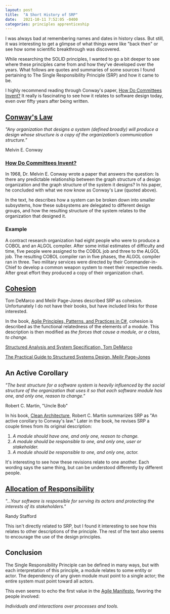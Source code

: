 ```yaml
---
layout: post
title:  "A Short History of SRP"
date:   2021-10-11 7:52:05 -0400
categories: principles apprenticeship
---
```


I was always bad at remembering names and dates in history class. But still,
it was interesting to get a glimpse of what things were like "back then" or
see how some scientific breakthrough was discovered.

While researching the SOLID principles, I wanted to go a bit deeper to see 
where these principles came from and how they've developed over the years.
What follows are quotes and summaries of some sources I found pertaining to 
The Single Responsibility Principle (SRP) and how it came to be.

I highly recommend reading through Conway's paper,
[How Do Committees Invent?][committees-paper]
It really is fascinating to see how it relates to software design today, even
over fifty years after being written.

## [Conway's Law][conways-law]
_"Any organization that designs a system (defined broadly) will produce a design 
whose structure is a copy of the organization’s communication structure."_

Melvin E. Conway

### [How Do Committees Invent?][committees-paper]

In 1968, Dr. Melvin E. Conway wrote a paper that answers the question: Is 
there any predictable relationship between the graph structure of a design 
organization and the graph structure of the system it designs? In his paper, 
he concluded with what we now know as Conway's Law (quoted above).

In the text, he describes how a system can be broken down into smaller 
subsystems, how these subsystems are delegated to different design groups, and
how the resulting structure of the system relates to the organization that
designed it.

### Example
A contract research organization had eight people who were to produce a COBOL 
and an ALGOL compiler. After some initial estimates of difficulty and time, 
five people were assigned to the COBOL job and three to the ALGOL job. The 
resulting COBOL compiler ran in five phases, the ALGOL compiler ran in three.
Two military services were directed by their Commander-in-Chief to develop 
a common weapon system to meet their respective needs. After great effort 
they produced a copy of their organization chart.

## [Cohesion][cohesion-wiki]
Tom DeMarco and Meilir Page-Jones described SRP as cohesion. Unfortunately
I do not have their books, but have included links for those interested.

In the book, [Agile Principles, Patterns, and Practices in C#][agile-ppp], 
cohesion is described as the functional relatedness of the elements of a module.
This description is then modified as _the forces that cause a module, or a 
class, to change._

[Structured Analysis and System Specification, Tom DeMarco][structured-analysis]

[The Practical Guide to Structured Systems Design, Meilir Page-Jones][structured-systems]

## An Active Corollary

_"The best structure for a software system is heavily influenced by the social
structure of the organization that uses it so that each software module has one,
and only one, reason to change."_

Robert C. Martin, "Uncle Bob"

In his book, [Clean Architecture][clean-architecture], Robert C. Martin 
summarizes SRP as "An active corollary to Conway's law." Later in the book, 
he revises SRP a couple times from its original description:
1. _A module should have one, and only one, reason to change._
2. _A module should be responsible to one, and only one, user or stakeholder._
3. _A module should be responsible to one, and only one, actor._

It's interesting to see how these revisions relate to one another. Each wording
says the same thing, but can be understood differently by different people.

## [Allocation of Responsibility][allocation-of-responsibility]
_"...Your software is responsible for serving its actors and protecting the 
interests of its stakeholders."_

Randy Stafford

This isn't directly related to SRP, but I found it interesting to see how this
relates to other descriptions of the principle. The rest of the text also 
seems to encourage the use of the design principles.

## Conclusion

The Single Responsibility Principle can be defined in many ways, but with each 
interpretation of this principle, a module relates to some entity or actor. 
The dependency of any given module must point to a single actor; the entire 
system must point toward all actors.

This even seems to echo the first value in the 
[Agile Manifesto][agile-manifesto], favoring the people involved:

_Individuals and interactions over processes and tools._

[conways-law]: http://www.melconway.com/Home/Conways_Law.html
[committees-paper]: http://www.melconway.com/Home/pdf/committees.pdf
[cohesion-wiki]: https://en.wikipedia.org/wiki/Cohesion_(computer_science)
[structured-analysis]: https://www.amazon.com/Structured-Analysis-System-Specification-DeMarco/dp/0138543801
[structured-systems]: https://www.amazon.com/Practical-Structured-Systems-Computing-Page-Jones/dp/B00DO91IR8
[clean-architecture]: https://www.amazon.com/Clean-Architecture-Craftsmans-Software-Structure/dp/0134494164/ref=pd_lpo_3?pd_rd_i=0134494164&psc=1
[agile-ppp]: https://www.amazon.com/Agile-Principles-Patterns-Practices-C/dp/0131857258
[c2-srp]: https://wiki.c2.com/?SingleResponsibilityPrinciple
[allocation-of-responsibility]: http://wiki.c2.com/?AllocationOfResponsibility
[agile-manifesto]: https://agilemanifesto.org

